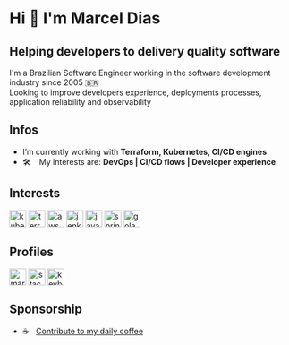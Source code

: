 # Hi :wave: I'm Marcel Dias
## Helping developers to delivery quality software

I'm a Brazilian Software Engineer working in the software development industry since 2005 :brazil:  
Looking to improve developers experience, deployments processes, application reliability and observability

## Infos
- I’m currently working with **Terraform, Kubernetes, CI/CD engines**
- :hammer_and_wrench: &nbsp;&nbsp; My interests are: **DevOps | CI/CD flows | Developer experience**

## Interests
<p align="left">
  <img src="https://www.vectorlogo.zone/logos/kubernetes/kubernetes-icon.svg" alt="kubernetes" width="30" height="30"/>
  <img src="https://www.vectorlogo.zone/logos/terraformio/terraformio-icon.svg" alt="terraform" width="30" height="30"/>
  <img src="https://www.vectorlogo.zone/logos/amazon_aws/amazon_aws-icon.svg" alt="aws" width="30" height="30"/>
  <img src="https://www.vectorlogo.zone/logos/jenkins/jenkins-icon.svg" alt="jenkins" width="30" height="30"/>
  <img src="https://www.vectorlogo.zone/logos/java/java-icon.svg" alt="java" width="30" height="30"/>
  <img src="https://www.vectorlogo.zone/logos/springio/springio-icon.svg" alt="spring" width="30" height="30"/>
  <img src="https://www.vectorlogo.zone/logos/golang/golang-icon.svg" alt="golang" width="30" height="30"/>
  
</p>

## Profiles
<p align="left">
  <a href="https://linkedin.com/in/marceldias" target="blank"><img align="center" src="https://cdn.jsdelivr.net/npm/simple-icons@3.0.1/icons/linkedin.svg" alt="marceldias" height="30" width="30" /></a>
  <a href="https://stackoverflow.com/users/4638693" target="blank"><img align="center" src="https://cdn.jsdelivr.net/npm/simple-icons@3.0.1/icons/stackoverflow.svg" alt="stackoverflow" height="30" width="30" /></a>
  <a href="https://keybase.io/marceldias" target="blank"><img align="center" src="https://cdn.jsdelivr.net/npm/simple-icons@3.0.1/icons/keybase.svg" alt="keybase" height="30" width="30" /></a>
</p>

## Sponsorship
* :coffee: &nbsp;&nbsp;[Contribute to my daily coffee](https://ko-fi.com/marceldias)
